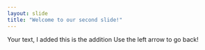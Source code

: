 ```yaml
---
layout: slide
title: "Welcome to our second slide!"
---
```

Your text, I added this is the addition
Use the left arrow to go back!
